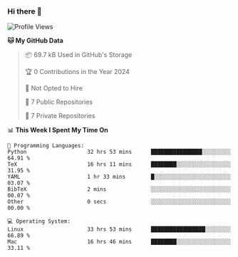 ### Hi there 👋

<!--
**huayuan4396/huayuan4396** is a ✨ _special_ ✨ repository because its `README.md` (this file) appears on your GitHub profile.

Here are some ideas to get you started:

- 🔭 I’m currently working on ...
- 🌱 I’m currently learning ...
- 👯 I’m looking to collaborate on ...
- 🤔 I’m looking for help with ...
- 💬 Ask me about ...
- 📫 How to reach me: ...
- 😄 Pronouns: ...
- ⚡ Fun fact: ...
-->

<!--START_SECTION:waka-->
![Profile Views](http://img.shields.io/badge/Profile%20Views-20-blue)

**🐱 My GitHub Data** 

> 📦 69.7 kB Used in GitHub's Storage 
 > 
> 🏆 0 Contributions in the Year 2024
 > 
> 🚫 Not Opted to Hire
 > 
> 📜 7 Public Repositories 
 > 
> 🔑 7 Private Repositories 
 > 
📊 **This Week I Spent My Time On** 

```text
💬 Programming Languages: 
Python                   32 hrs 53 mins      ████████████████░░░░░░░░░   64.91 % 
TeX                      16 hrs 11 mins      ████████░░░░░░░░░░░░░░░░░   31.95 % 
YAML                     1 hr 33 mins        █░░░░░░░░░░░░░░░░░░░░░░░░   03.07 % 
BibTeX                   2 mins              ░░░░░░░░░░░░░░░░░░░░░░░░░   00.07 % 
Other                    0 secs              ░░░░░░░░░░░░░░░░░░░░░░░░░   00.00 % 

💻 Operating System: 
Linux                    33 hrs 53 mins      █████████████████░░░░░░░░   66.89 % 
Mac                      16 hrs 46 mins      ████████░░░░░░░░░░░░░░░░░   33.11 % 
```


<!--END_SECTION:waka-->

